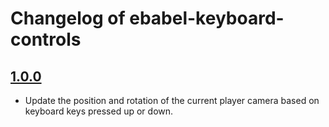 # Changelog of ebabel-keyboard-controls

## [1.0.0](https://github.com/ebabel-eu/ebabel-keyboard-controls/releases/tag/v1.0.0)
- Update the position and rotation of the current player camera based on keyboard keys pressed up or down.
